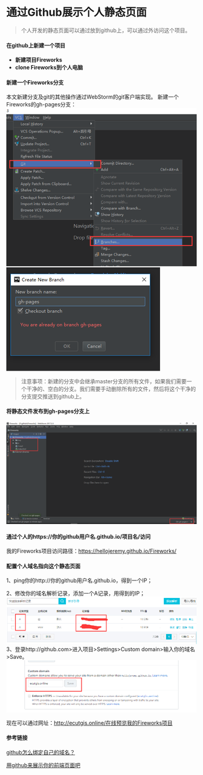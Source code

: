 # 通过Github展示个人静态页面

>个人开发的静态页面可以通过放到github上，可以通过外访问这个项目。

#### 在github上新建一个项目
- **新建项目Fireworks**
- **clone Fireworks到个人电脑**
#### 新建一个Fireworks分支

本文新建分支及git的其他操作通过WebStorm的git客户端实现。
新建一个Fireworks的gh-pages分支：
![图一](https://github.com/HelloJeremy/Fireworks/blob/master/pic/new%20branch1.png?raw=true)
![2](https://github.com/HelloJeremy/Fireworks/blob/master/pic/addBranch2.png?raw=true)

>注意事项：新建的分支中会继承master分支的所有文件，如果我们需要一个干净的、空白的分支。我们需要手动删除所有的文件，然后将这个干净的分支提交推送到github上。

#### 将静态文件发布到gh-pages分支上
![static pages](https://github.com/HelloJeremy/Fireworks/blob/master/pic/staticPages.png?raw=true)

#### 通过个人的https://你的github用户名.github.io/项目名/访问
我的Fireworks项目访问路径：https://hellojeremy.github.io/Fireworks/
#### 配置个人域名指向这个静态页面
1、ping你的http://你的github用户名.github.io，得到一个IP；

2、修改你的域名解析记录，添加一个A记录，用得到的IP；
![绑定域名](https://github.com/HelloJeremy/Fireworks/blob/master/pic/domain.png?raw=true)
3、登录http://github.com>进入项目>Settings>Custom domain>输入你的域名>Save。
![绑定域名](https://github.com/HelloJeremy/Fireworks/blob/master/pic/setting_domain.png?raw=true)

现在可以通过网址：http://ecutgis.online/在线预览我的Fireworks项目



#### 参考链接
[github怎么绑定自己的域名？](https://www.zhihu.com/question/31377141)

[用github来展示你的前端页面吧](https://www.jianshu.com/p/d1ae8f6bdcb8)